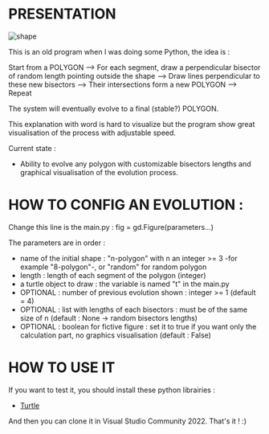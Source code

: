 PRESENTATION
============

![shape](https://github.com/user-attachments/assets/3190fec2-6a00-42cd-8b5d-462f0913358e)

This is an old program when I was doing some Python, the idea is :

Start from a POLYGON --> For each segment, draw a perpendicular bisector of random length pointing outside the shape
--> Draw lines perpendicular to these new bisectors --> Their intersections form a new POLYGON --> Repeat

The system will eventually evolve to a final (stable?) POLYGON.

This explanation with word is hard to visualize but the program show great visualisation of the process with adjustable speed.

Current state : 

- Ability to evolve any polygon with customizable bisectors lengths and graphical visualisation of the evolution process.

HOW TO CONFIG AN EVOLUTION : 
==========================

Change this line is the main.py : 
fig = gd.Figure(parameters...)

The parameters are in order : 

- name of the initial shape : "n-polygon" with n an integer >= 3 -for example "8-polygon"-, or "random" for random polygon
- length : length of each segment of the polygon (integer)
- a turtle object to draw : the variable is named "t" in the main.py
- OPTIONAL : number of previous evolution shown : integer >= 1 (default = 4)
- OPTIONAL : list with lengths of each bisectors : must be of the same size of n (default : None -> random bisectors lengths)
- OPTIONAL : boolean for fictive figure : set it to true if you want only the calculation part, no graphics visualisation (default : False)

HOW TO USE IT
=============

If you want to test it, you should install these python librairies :  

* [Turtle](https://docs.python.org/3/library/turtle.html)
  
And then you can clone it in Visual Studio Community 2022. That's it ! :)

